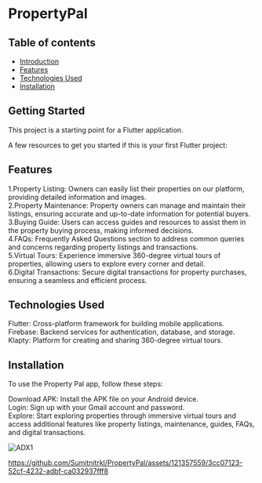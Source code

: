# PropertyPal


## Table of contents
* [Introduction](#Introduction)
* [Features](#Features)
* [Technologies Used](#TechnologiesUsed)
* [Installation](#Installation)


## Getting Started


This project is a starting point for a Flutter application.

A few resources to get you started if this is your first Flutter project:

## Features
1.Property Listing: Owners can easily list their properties on our platform, providing detailed information and images.<br/>
2.Property Maintenance: Property owners can manage and maintain their listings, ensuring accurate and up-to-date information for potential buyers.<br/>
3.Buying Guide: Users can access guides and resources to assist them in the property buying process, making informed decisions.<br/>
4.FAQs: Frequently Asked Questions section to address common queries and concerns regarding property listings and transactions.<br/>
5.Virtual Tours: Experience immersive 360-degree virtual tours of properties, allowing users to explore every corner and detail.<br/>
6.Digital Transactions: Secure digital transactions for property purchases, ensuring a seamless and efficient process.<br/>

## Technologies Used
Flutter: Cross-platform framework for building mobile applications.
Firebase: Backend services for authentication, database, and storage.
Klapty: Platform for creating and sharing 360-degree virtual tours.

## Installation
To use the Property Pal app, follow these steps:

Download APK: Install the APK file on your Android device.<br/>
Login: Sign up with your Gmail account and password.<br/>
Explore: Start exploring properties through immersive virtual tours and access additional features like property listings, maintenance, guides, FAQs, and digital transactions.<br/>


![ADX1](https://github.com/Sumitnitrkl/PropertyPal/assets/121357559/c9caf388-ce7a-4e4f-9cbe-f948a0bf0c8b)



https://github.com/Sumitnitrkl/PropertyPal/assets/121357559/3cc07123-52cf-4232-adbf-ca032937fff8

